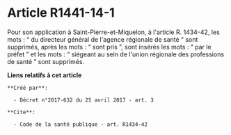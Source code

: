 # Article R1441-14-1

Pour son application à Saint-Pierre-et-Miquelon, à l'article R. 1434-42, les mots : “ du directeur général de l'agence
régionale de santé ” sont supprimés, après les mots : “ sont pris ”, sont insérés les mots : “ par le préfet ” et les mots :
“ siégeant au sein de l'union régionale des professions de santé ” sont supprimés.

**Liens relatifs à cet article**

	**Créé par**:

	  - Décret n°2017-632 du 25 avril 2017 - art. 3

	**Cite**:

	  - Code de la santé publique - art. R1434-42
